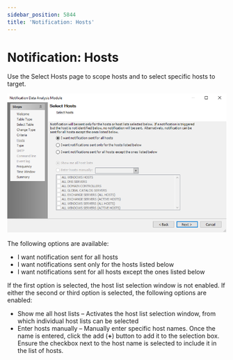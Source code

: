 ```yaml
---
sidebar_position: 5844
title: 'Notification: Hosts'
---
```


# Notification: Hosts

Use the Select Hosts page to scope hosts and to select specific hosts to target.

![Notification Data Analysis Module wizard Select Hosts page](../../../../../../../static/images/AccessAnalyzer_12.0/Content/Resources/Images/EnterpriseAuditor/Admin/Analysis/Notification/Hosts.png "Notification Data Analysis Module wizard Select Hosts page")

The following options are available:

* I want notification sent for all hosts
* I want notifications sent only for the hosts listed below
* I want notifications sent for all hosts except the ones listed below

If the first option is selected, the host list selection window is not enabled. If either the second or third option is selected, the following options are enabled:

* Show me all host lists – Activates the host list selection window, from which individual host lists can be selected
* Enter hosts manually – Manually enter specific host names. Once the name is entered, click the add (**+**) button to add it to the selection box. Ensure the checkbox next to the host name is selected to include it in the list of hosts.